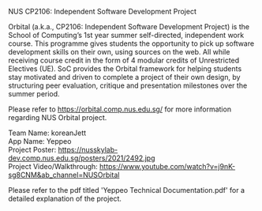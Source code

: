 NUS CP2106: Independent Software Development Project

Orbital (a.k.a., CP2106: Independent Software Development Project) is the School of Computing’s 1st year summer self-directed, independent work course. This programme gives students the opportunity to pick up software development skills on their own, using sources on the web. All while receiving course credit in the form of 4 modular credits of Unrestricted Electives (UE). SoC provides the Orbital framework for helping students stay motivated and driven to complete a project of their own design, by structuring peer evaluation, critique and presentation milestones over the summer period.

Please refer to https://orbital.comp.nus.edu.sg/ for more information regarding NUS Orbital project.

Team Name: koreanJett \
App Name: Yeppeo \
Project Poster: https://nusskylab-dev.comp.nus.edu.sg/posters/2021/2492.jpg \
Project Video/Walkthrough: https://www.youtube.com/watch?v=j9nK-sg8CNM&ab_channel=NUSOrbital

Please refer to the pdf titled 'Yeppeo Technical Documentation.pdf' for a detailed explanation of the project.
